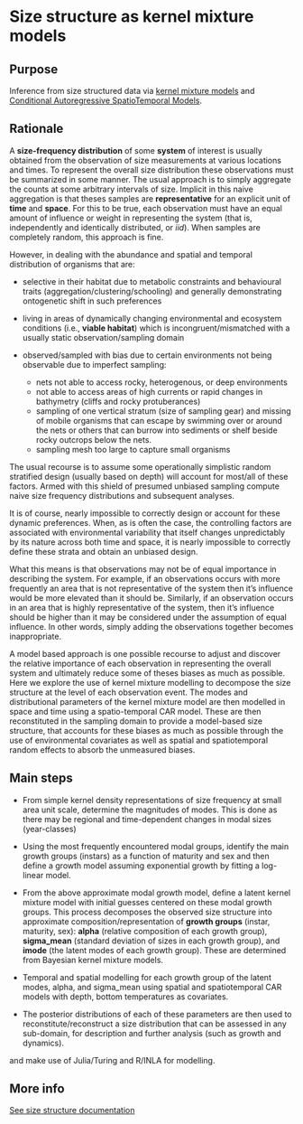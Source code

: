 
# Size structure as kernel mixture models

## Purpose

Inference from size structured data via [kernel mixture models](https://bitbucket.org/autocatalysis/model_size) and [Conditional Autoregressive SpatioTemporal Models](https://github.com/jae0/carstm).

## Rationale

A **size-frequency distribution** of some **system** of interest is usually obtained from the observation of size measurements at various locations and times. To represent the overall size distribution these observations must be summarized in some manner. The usual approach is to simply aggregate the counts at some arbitrary intervals of size. Implicit in this naive aggregation is that theses samples are **representative** for an explicit unit of **time** and **space**. For this to be true, each observation must have an equal amount of influence or weight in representing the system (that is, independently and identically distributed, or *iid*). When samples are completely random, this approach is fine. 

However, in dealing with the abundance and spatial and temporal distribution of organisms that are:

  - selective in their habitat due to metabolic constraints and behavioural traits (aggregation/clustering/schooling) and generally demonstrating ontogenetic shift in such preferences
  - living in areas of dynamically changing environmental and ecosystem conditions (i.e., **viable habitat**) which is incongruent/mismatched with a usually static observation/sampling domain
  - observed/sampled with bias due to certain environments not being observable due to imperfect sampling:
     
    - nets not able to access rocky, heterogenous, or deep environments
    - not able to access areas of high currents or rapid changes in bathymetry (cliffs and rocky protuberances)
    - sampling of one vertical stratum (size of sampling gear) and missing of mobile organisms that can escape by swimming over or around the nets or others that can burrow into sediments or shelf beside rocky outcrops below the nets.
    - sampling mesh too large to capture small organisms

The usual recourse is to assume some operationally simplistic random stratified design (usually based on depth) will account for most/all of these factors. Armed with this shield of presumed unbiased sampling compute naive size frequency distributions and subsequent analyses. 

It is of course, nearly impossible to correctly design or account for these dynamic preferences. When, as is often the case, the controlling factors are associated with environmental variability that itself changes unpredictably by its nature across both time and space, it is nearly impossible to correctly define these strata and obtain an unbiased design.

What this means is that observations may not be of equal importance in describing the system. For example, if an observations occurs with more frequently an area that is not representative of the system then it’s influence would be more elevated than it should be. Similarly, if an observation occurs in an area that is highly representative of the system, then it’s influence should be higher than it may be considered under the assumption of equal influence. In other words, simply adding the observations together becomes inappropriate. 

A model based approach is one possible recourse to adjust and discover the relative importance of each observation in representing the overall system and ultimately reduce some of theses biases as much as possible. Here we explore the use of kernel mixture modelling to decompose the size structure at the level of each observation event. The modes and distributional parameters of the kernel mixture model are then modelled in space and time using a spatio-temporal CAR model. These are then reconstituted in the sampling domain to provide a model-based size structure, that accounts for these biases as much as possible through the use of environmental covariates as well as spatial and spatiotemporal random effects to absorb the unmeasured biases.

## Main steps

- From simple kernel density representations of size frequency at small area unit scale, determine the magnitudes of  modes. This is done as there may be regional and time-dependent changes in modal sizes (year-classes)

- Using the most frequently encountered modal groups, identify the main growth groups (instars) as a function of maturity and sex and then define a growth model assuming exponential growth by fitting a log-linear model.

- From the above approximate modal growth model, define a latent kernel mixture model with initial guesses centered on these modal growth groups. This process decomposes the observed size structure into approximate composition/representation of **growth groups** (instar, maturity, sex): **alpha** (relative composition of each growth group), **sigma_mean** (standard deviation of sizes in each growth group), and **imode** (the latent modes of each growth group). These are determined from Bayesian kernel mixture models. 

- Temporal and spatial modelling for each growth group of the latent modes, alpha, and sigma_mean using spatial and spatiotemporal CAR models with depth, bottom temperatures as covariates.

- The posterior distributions of each of these parameters are then used to reconstitute/reconstruct a size distribution that can be assessed in any sub-domain, for description and further analysis (such as growth and dynamics). 

and make use of Julia/Turing and R/INLA for modelling.


## More info

[See size structure documentation](docs/snowcrab_growth_stanzas_kmm.md)

